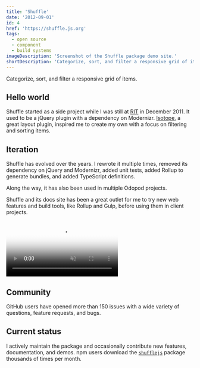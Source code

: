 ```yaml
---
title: 'Shuffle'
date: '2012-09-01'
id: 4
href: 'https://shuffle.js.org'
tags:
  - open source
  - component
  - build systems
imageDescription: 'Screenshot of the Shuffle package demo site.'
shortDescription: 'Categorize, sort, and filter a responsive grid of items.'
---
```


Categorize, sort, and filter a responsive grid of items.

## Hello world

Shuffle started as a side project while I was still at [RIT](http://www.rit.edu) in December 2011. It used to be a jQuery plugin with a dependency on Modernizr. [Isotope](https://isotope.metafizzy.co/), a great layout plugin, inspired me to create my own with a focus on filtering and sorting items.

## Iteration

Shuffle has evolved over the years. I rewrote it multiple times, removed its dependency on jQuery and Modernizr, added unit tests, added Rollup to generate bundles, and added TypeScript definitions.

Along the way, it has also been used in multiple Odopod projects.

Shuffle and its docs site has been a great outlet for me to try new web features and build tools, like Rollup and Gulp, before using them in client projects.

<video muted playsInline controls loop poster="/shuffle-poster.png">
  <source src="shuffle.webm" type="video/webm; codecs=vp9,vorbis" />
  <source src="shuffle.mp4" type="video/mp4" />
</video>

## Community

GitHub users have opened more than 150 issues with a wide variety of questions, feature requests, and bugs.

## Current status

I actively maintain the package and occasionally contribute new features, documentation, and demos. npm users download the [`shufflejs`](https://www.npmjs.com/package/shufflejs) package thousands of times per month.
